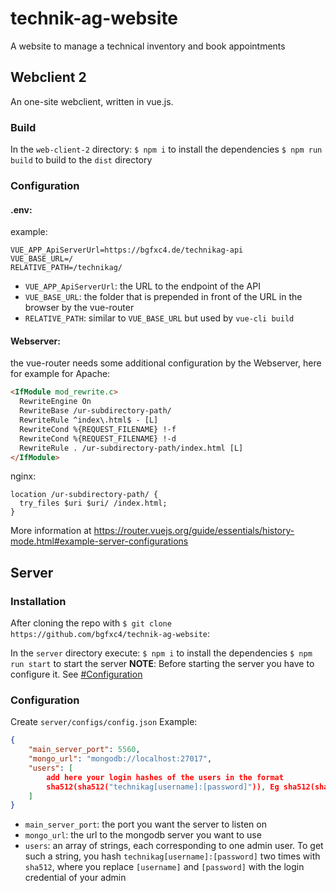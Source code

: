 # technik-ag-website
A website to manage a technical inventory and book appointments


## Webclient 2
An one-site webclient, written in vue.js.

### Build

In the `web-client-2` directory:
`$ npm i` to install the dependencies
`$ npm run build` to build to the `dist` directory

### Configuration

#### .env:
example:
```
VUE_APP_ApiServerUrl=https://bgfxc4.de/technikag-api
VUE_BASE_URL=/
RELATIVE_PATH=/technikag/
```
* `VUE_APP_ApiServerUrl`: the URL to the endpoint of the API
* `VUE_BASE_URL`: the folder that is prepended in front of the URL in the browser by the vue-router
* `RELATIVE_PATH`: similar to `VUE_BASE_URL` but used by `vue-cli build`

#### Webserver:
the vue-router needs some additional configuration by the Webserver, here for example for Apache:
```html
<IfModule mod_rewrite.c>
  RewriteEngine On
  RewriteBase /ur-subdirectory-path/
  RewriteRule ^index\.html$ - [L]
  RewriteCond %{REQUEST_FILENAME} !-f
  RewriteCond %{REQUEST_FILENAME} !-d
  RewriteRule . /ur-subdirectory-path/index.html [L]
</IfModule>
```
nginx:
```
location /ur-subdirectory-path/ {
  try_files $uri $uri/ /index.html;
}
```
More information at https://router.vuejs.org/guide/essentials/history-mode.html#example-server-configurations



## Server
### Installation
After cloning the repo with `$ git clone https://github.com/bgfxc4/technik-ag-website`:

In the `server` directory execute:
`$ npm i` to install the dependencies
`$ npm run start` to start the server
**NOTE**: Before starting the server you have to configure it. See [#Configuration](#configuration-1)

### Configuration
Create `server/configs/config.json`
Example:
```JSON
{
	"main_server_port": 5560,
	"mongo_url": "mongodb://localhost:27017",
	"users": [
		add here your login hashes of the users in the format
		sha512(sha512("technikag[username]:[password]")), Eg sha512(sha512("technikagTestUserName:TestPassword"))
	]
}
```
* `main_server_port`: the port you want the server to listen on
* `mongo_url`: the url to the mongodb server you want to use
* `users`: an array of strings, each corresponding to one admin user. To get such a string, you hash `technikag[username]:[password]` two times with `sha512`, where you replace `[username]` and `[password]` with the login credential of your admin